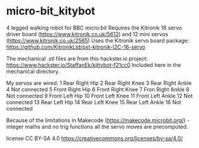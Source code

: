 # micro-bit_kitybot
4 legged walking robot for BBC micro:bit 
Requires the Kitronik 16 servo driver board (https://www.kitronik.co.uk/5612) and 12 mini servos (https://www.kitronik.co.uk/2565)
Uses the Kitronik servo board package: 
https://github.com/KitronikLtd/pxt-kitronik-I2C-16-servo

The mechanical .stl files are from this hackster.io project: https://www.hackster.io/StaffanEk/kittybot-f21cc0
Included here in the mechanical directory. 

My servos are wired:
1 	Rear Right Hip
2	Rear Right Knee
3	Rear Right Ankle
4 	Not connected
5 	Front Right Hip
6	Front Right Knee
7	Fron Right Ankle
8	Not connected
9	Front Left Hip
10	Front Left Knee
11	Front Left Ankle
12  Not connected
13	Rear Left Hip
14	Rear Left Knee
15	Rear Left Ankle
16  Not connected

Because of the limitations in Makecode (https://makecode.microbit.org/) - integer maths and no trig functions all the servo moves are precomputed.

license CC BY-SA 4.0 https://creativecommons.org/licenses/by-sa/4.0/